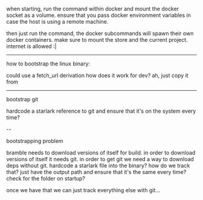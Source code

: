 
when starting, run the command within docker and mount the docker socket
as a volume. ensure that you pass docker environment variables in case the host
is using a remote machine.

then just run the command, the docker subcommands will spawn their own docker containers.
make sure to mount the store and the current project. internet is allowed :|


---

how to bootstrap the linux binary:

could use a fetch_url derivation
how does it work for dev? ah, just copy it from

---

bootstrap git

hardcode a starlark reference to git and ensure that it's on the system
every time?

--

bootstrapping problem

bramble needs to download versions of itself for build. in order to download versions of itself it needs git. in order to get git we need a way to download deps without git. hardcode a starlark file into the binary? how do we track that? just have the output path and ensure that it's the same every time? check for the folder on startup?

once we have that we can just track everything else with git...
